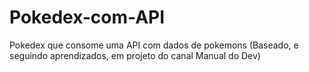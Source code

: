 # Pokedex-com-API
 Pokedex que consome uma API com dados de pokemons (Baseado, e seguindo aprendizados, em projeto do canal 
Manual do Dev)